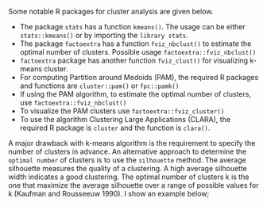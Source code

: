 Some notable R packages for cluster analysis are given below.

- The package `stats` has a function `kmeans()`. The usage can be either `stats::kmeans()` or by importing the `library stats`.
- The package `factoextra` has a function `fviz_nbclust()` to estimate the optimal number of clusters. Possible usage `factoextra::fviz_nbclust()`
- `factoextra` package has another function `fviz_clust()` for visualizing k-means cluster.
- For computing Partition around Medoids (PAM), the required R packages and functions are `cluster::pam()` or `fpc::pamk()`
- If using the PAM algorithm, to estimate the optimal number of clusters, use `factoextra::fviz_nbclust()`
- To visualize the PAM clusters use `factoextra::fviz_cluster()`
- To use the algorithm Clustering Large Applications (CLARA), the required R package is `cluster` and the function is `clara()`. 

A major drawback with k-means algorithm is the requirement to specify the number of clusters in advance. An alternative approach to determine the `optimal number` of clusters is to use the `silhouette` method. The average silhouette measures the quality of a clustering. A high average silhouette width indicates a good clustering. The optimal number of clusters k is the one that maximize the average silhouette over a range of possible values for k (Kaufman and Rousseeuw 1990). I show an example below;



   